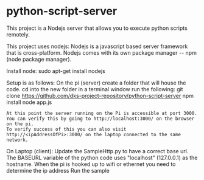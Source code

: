 # python-script-server
This project is a Nodejs server that allows you to execute python scripts remotely.

This project uses nodejs:
Nodejs is a javascript based server framework that is cross-platform.
Nodejs comes with its own package manager -- npm (node package manager).

Install node:
    sudo apt-get install nodejs


Setup is as follows:
	On the pi (server) create a folder that will house the code.
	cd into the new folder in a terminal window
	run the following:
		git clone https://github.com/dks-project-repository/python-script-server
		npm install
		node app.js

	At this point the server running on the Pi is accessible at port 3000.
	You can verify this by going to http://localhost:3000/ on the browser on the pi.
	To verify success of this you can also visit http://<ipAddressOfPi>:3000/ on the laptop connected to the same network.
	
On Laptop (client):
	Update the SampleHttp.py to have a correct base url.
	The BASEURL variable of the python code uses "localhost" (127.0.0.1) as the hostname. 
	When the pi is hooked up to wifi or ethernet you need to determine the ip address
	Run the sample 
